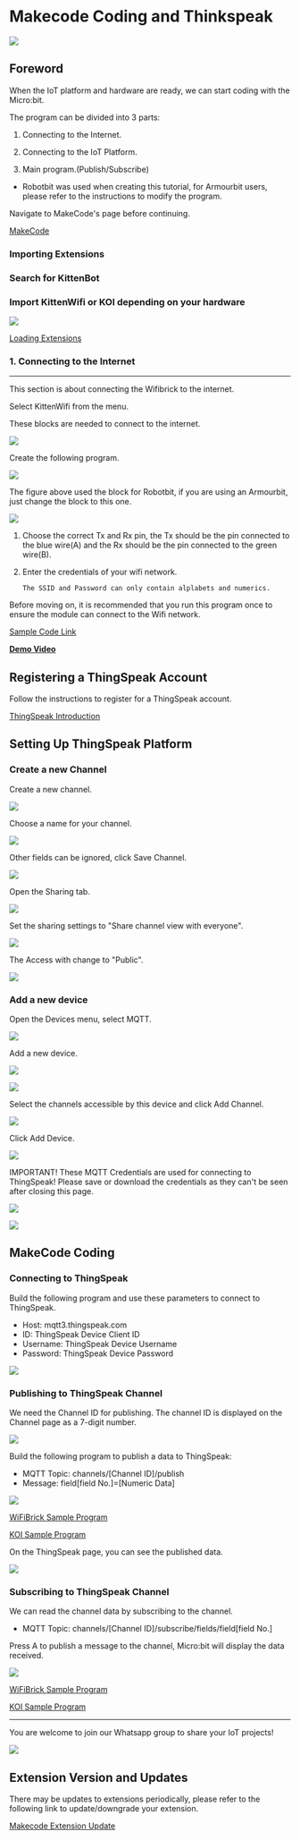 # Makecode Coding and Thinkspeak

![](../../functional_module/PWmodules/images/mcbanner.png)


## Foreword

When the IoT platform and hardware are ready, we can start coding with the Micro:bit.

The program can be divided into 3 parts:

1. Connecting to the Internet.

2. Connecting to the IoT Platform.

3. Main program.(Publish/Subscribe)

- Robotbit was used when creating this tutorial, for Armourbit users, please refer to the instructions to modify the program.

Navigate to MakeCode's page before continuing.

[MakeCode](https://makecode.microbit.org)

### Importing Extensions

### Search for KittenBot

### Import KittenWifi or KOI depending on your hardware

![](./iotimage/wifi_search.png)

 [Loading Extensions](../../Makecode/powerBrickMC)

### 1. Connecting to the Internet

---

This section is about connecting the Wifibrick to the internet.

Select KittenWifi from the menu.

These blocks are needed to connect to the internet.

 ![](./iotimage/iot-60-1.png)

Create the following program.

 ![](./iotimage/iot-39-01.png)

The figure above used the block for Robotbit, if you are using an Armourbit, just change the block to this one.

 ![](./iotimage/iot-49-1.png)

1. Choose the correct Tx and Rx pin, the Tx should be the pin connected to the blue wire(A) and the Rx should be the pin connected to the green wire(B).

2. Enter the credentials of your wifi network.

   ```
   The SSID and Password can only contain alplabets and numerics.
   ```
   
Before moving on, it is recommended that you run this program once to ensure the module can connect to the Wifi network.

[Sample Code Link](https://makecode.microbit.org/_Jq53m3M7YHWT)

[**Demo Video**](https://youtu.be/v6yIrGqzqO4)

## Registering a ThingSpeak Account

Follow the instructions to register for a ThingSpeak account.

[ThingSpeak Introduction](../IoTPlatform/Thinkspeak.md)

## Setting Up ThingSpeak Platform

### Create a new Channel

Create a new channel.

![](../futureboard/images/1.png)

Choose a name for your channel.

![](../futureboard/images/2.png)

Other fields can be ignored, click Save Channel.

![](../futureboard/images/3.png)

Open the Sharing tab.

![](../futureboard/images/4.png)

Set the sharing settings to "Share channel view with everyone".

![](../futureboard/images/5.png)

The Access with change to "Public".

![](../futureboard/images/6.png)

### Add a new device

Open the Devices menu, select MQTT.

![](../futureboard/images/7.png)

Add a new device.

![](../futureboard/images/8.png)

![](../futureboard/images/9.png)

Select the channels accessible by this device and click Add Channel.

![](../futureboard/images/10.png)

Click Add Device.

![](../futureboard/images/11.png)

IMPORTANT! These MQTT Credentials are used for connecting to ThingSpeak! Please save or download the credentials as they can't be seen after closing this page.

![](../futureboard/images/12.png)

![](../futureboard/images/13.png)

## MakeCode Coding

### Connecting to ThingSpeak

Build the following program and use these parameters to connect to ThingSpeak.

- Host: mqtt3.thingspeak.com
- ID: ThingSpeak Device Client ID
- Username: ThingSpeak Device Username
- Password: ThingSpeak Device Password

![](./iotimage/thingspeak_mc.png)

### Publishing to ThingSpeak Channel

We need the Channel ID for publishing. The channel ID is displayed on the Channel page as a 7-digit number.

![](../futureboard/images/15.png)

Build the following program to publish a data to ThingSpeak:

- MQTT Topic: channels/[Channel ID]/publish
- Message: field[field No.]=[Numeric Data]

![](./iotimage/thingspeak_code1.png)

[WiFiBrick Sample Program](https://makecode.microbit.org/_L71FkV3wkEV4)

[KOI Sample Program](https://makecode.microbit.org/_UzsL7JKtuJi6)

On the ThingSpeak page, you can see the published data.

![](../futureboard/images/17.png)

### Subscribing to ThingSpeak Channel

We can read the channel data by subscribing to the channel.

- MQTT Topic: channels/[Channel ID]/subscribe/fields/field[field No.]

Press A to publish a message to the channel, Micro:bit will display the data received.

![](./iotimage/thingspeak_code2.png)

[WiFiBrick Sample Program](https://makecode.microbit.org/_JKeC421rpUx2)

[KOI Sample Program](https://makecode.microbit.org/_a0saR4h5E1Fo)

---

You are welcome to join our Whatsapp group to share your IoT projects!

 ![](./iotimage/iot-59.png)

## Extension Version and Updates

There may be updates to extensions periodically, please refer to the following link to update/downgrade your extension.

[Makecode Extension Update](../../Makecode/makecode_extensionUpdate)